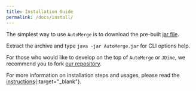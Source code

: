 ```yaml
---
title: Installation Guide
permalink: /docs/install/
---
```


The simplest way to use `AutoMerge` is to download the pre-built [jar file]().

Extract the archive and type `java -jar AutoMerge.jar` for CLI options help.

For those who would like to develop on the top of `AutoMerge` or `JDime`,
we recommend you to fork [our repository]().

For more information on installation steps and usages,
please read the [instructions](https://github.com/thufv/automerge/blob/master/README.md){:target="_blank"}.